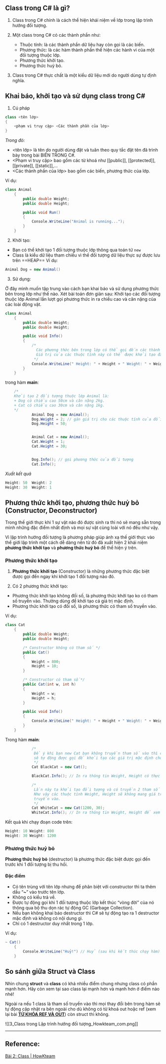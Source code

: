 
## Class trong C# là gì?
1. Class trong C# chính là cách thể hiện khái niệm về lớp trong lập trình hướng đối tượng.

2. Một class trong C# có các thành phần như:

	+   Thuộc tính: là các thành phần dữ liệu hay còn gọi là các biến.
	+   Phương thức: là các hàm thành phần thể hiện các hành vi của một đối tượng thuộc lớp.
	+   Phương thức khởi tạo.
	+   Phương thức huỷ bỏ.

3. Class trong C# thực chất là một kiểu dữ liệu mới do người dùng tự định nghĩa.
## Khai báo, khởi tạo và sử dụng class trong C#

1. Cú pháp

```` cs
class <tên lớp>
{
	<phạm vi truy cập> <Các thành phần của lớp>
}
````

*Trong đó:*

- <tên lớp> là tên do người dùng đặt và tuân theo quy tắc đặt tên đã trình bày trong bài BIẾN TRONG C#.
- <Phạm vi truy cập> bao gồm các từ khoá như [[public]], [[protected]], [[private]], [[static]],...
- <Các thành phần của lớp> bao gồm các biến, phương thức của lớp.

Ví dụ:

````cs
class Animal
    {
        public double Weight;
        public double Height;

        public void Run()
        {
            Console.WriteLine("Animal is running...");
        }
    }
````

2. Khởi tạo:
- Bạn có thể khởi tạo 1 đối tượng thuộc lớp thông qua toán tử `new`
- Class là kiểu dữ liệu tham chiếu vì thế đối tượng dữ liệu thực sự được lưu trên ==HEAP==
Ví dụ:

````cs
Animal Dog = new Animal()
````

3. Sử dụng:

Ở đây mình muốn tập trung vào cách bạn khai báo và sử dụng phương thức bên trong lớp như thế nào. Xét bài toán đơn giản sau: Khởi tạo các đối tượng thuộc lớp Animal lần lượt gọi phương thức in ra chiều cao và cân nặng của các loài động vật.

```cs
class Animal
    {
        public double Weight;
        public double Height;

        public void Info()
        {
            /*
			  Các phương thức bên trong lớp có thể gọi đến các thành phần khác (bao gồm thuộc tính và phương thức) trong lớp đó.
              Giá trị của các thuộc tính này có thể được khởi tạo đâu đó trong lớp hoặc từ bên ngoài truyền vào.
             */
            Console.WriteLine(" Height: " + Height + " Weight: " + Weight); // Height: 50  Weight: 2 /n Height: 30  Weight: 1
        }
    }
```

trong hàm **main**:
````cs 
	/*
	Khởi tạo 2 đối tượng thuộc lớp Animal là:
	+ Dog có chiều cao 50cm và cân nặng 2kg.
	+ Cat có chiều cao 30cm và cân nặng 1kg.
	*/
            Animal Dog = new Animal();
            Dog.Weight = 2; // gán giá trị cho các thuộc tính của đối tượng
            Dog.Height = 50;


            Animal Cat = new Animal();
            Cat.Weight = 1;
            Cat.Height = 30;


            Dog.Info(); // gọi phương thức của đối tượng
            Cat.Info();
````

*Xuất kết quả*
````cs
Height: 50  Weight: 2 
Height: 30  Weight: 1
````


## Phương thức khởi tạo, phương thức huỷ bỏ (Constructor, Deconstructor)


Trong thế giới thực khi 1 sự vật nào đó được sinh ra thì nó sẽ mang sẵn trong mình những đặc điểm nhất định và mọi sự vật cùng loài với nó đều như vậy.

Vì lập trình hướng đối tượng là phương pháp giúp ánh xạ thế giới thực vào thế giới lập trình một cách dễ dàng nên từ đó đã xuất hiện 2 khái niệm **phương thức khởi tạo** và **phương thức huỷ bỏ** để thể hiện ý trên.

### Phương thức khởi tạo

1. **Phương thức khởi tạo** (Constructor) là những phương thức đặc biệt được gọi đến ngay khi khởi tạo 1 đối tượng nào đó.

2. Có 2 phương thức khởi tạo:
- Phương thức khởi tạo không đối số, là phương thức khởi tạo ko có tham số truyền vào. Thường dùng để khởi tạo cá giá trị mặc định.
- Phương thức khởi tạo có đối số, là phương thức có tham số truyền vào.


Ví dụ:

````cs
class Cat
    {
        public double Weight;
        public double Height;

        /* Constructor không có tham số */
        public Cat()
        {
            Weight = 800;
            Height = 10;
        }

        /* Constructor có tham số*/
        public Cat(int w, int h)
        {
            Weight = w;
            Height = h;
        }

        public void Info()
        {
            Console.WriteLine(" Height: " + Height + " Weight: " + Weight);
        }
    }
````


Trong hàm **main**:

````cs
			/*
			 Để ý khi bạn new Cat bạn không truyền tham số vào thì constructor mặc định (constructor không tham số)
			 sẽ tự động được gọi để khởi tạo các giá trị mặc định cho các thuộc tính của đối tượng BlackCat.
			 */
            Cat BlackCat = new Cat();

            BlackCat.Info(); // In ra thông tin Weight, Height có thực sự được khởi tạo giá trị chưa.

            /*
             Lần này ta khởi tạo đối tượng và có truyền 2 tham số như vậy constructor có tham số sẽ được gọi.
             Như vậy các thuộc tính Weight, Height sẽ không mang giá trị mặc định nữa mà sẽ được gán theo giá trị mà người dùng
             truyền vào.
             */
            Cat WhiteCat = new Cat(1200, 30);
            WhiteCat.Info(); // In ra thông tin Weight, Height để xem có theo mong muốn chưa.
````

Kết quả khi chạy đoạn code trên:

````cs
Height: 10 Weight: 800
Height: 30 Weight: 1200
````


### Phương thức huỷ bỏ

**Phương thức huỷ bỏ** (destructor) là phương thức đặc biệt được gọi đến trước khi 1 đối tượng bị thu hồi.

#### Đặc điểm

-   Có tên trùng với tên lớp nhưng để phân biệt với constructor thì ta thêm dấu “**~**” vào trước tên lớp.
-   Không có kiểu trả về.
-   Được tự động gọi khi 1 đối tượng thuộc lớp kết thúc “vòng đời” của nó thông qua bộ thu dọn rác tự động GC (Garbage Collection).
-   Nếu bạn không khai báo destructor thì C# sẽ tự động tạo ra 1 destructor mặc định và không có nội dung gì.
-   Chỉ có 1 destructor duy nhất trong 1 lớp.

Ví dụ:
````cs
~ Cat()
	{
		Console.WriteLine("Huỷ!") // Huỷ (sau khi kết thúc chạy hàm)
	}
````

## So sánh giữa Struct và Class
Nhìn chung **struct** và **class** có khá nhiều điểm chung nhưng class có phần mạnh hơn. Hãy còn xem tại sao class lại mạnh hơn và mạnh hơn ở điểm nào nhé!

Ngoài ra nếu 1 class là tham số truyền vào thì mọi thay đổi bên trong hàm sẽ tự động cập nhật ra bên ngoài cho dù không có từ khoá out hoặc ref (xem lại bài **[TỪ KHÓA REF VÀ OUT](https://www.howkteam.vn/Course/Khoa-hoc-lap-trinh-C-can-ban/Tu-khoa-ref-va-out-trong-C-96)**) còn struct thì không.

![[3_Class trong Lập trình hướng đối tượng_Howkteam_com.png]]

---
## Reference:
[Bài 2: Class | HowKteam](https://www.howkteam.vn/course/lap-trinh-oop-voi-c/class-trong-lap-trinh-huong-doi-tuong-1370)
